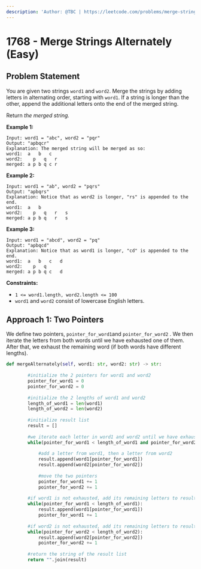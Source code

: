 ```yaml
---
description: 'Author: @TBC | https://leetcode.com/problems/merge-strings-alternately/'
---
```


# 1768 - Merge Strings Alternately (Easy)

## Problem Statement

You are given two strings `word1` and `word2`. Merge the strings by adding letters in alternating order, starting with `word1`. If a string is longer than the other, append the additional letters onto the end of the merged string.

Return _the merged string._

**Example 1:**

```
Input: word1 = "abc", word2 = "pqr"
Output: "apbqcr"
Explanation: The merged string will be merged as so:
word1:  a   b   c
word2:    p   q   r
merged: a p b q c r
```

**Example 2:**

```
Input: word1 = "ab", word2 = "pqrs"
Output: "apbqrs"
Explanation: Notice that as word2 is longer, "rs" is appended to the end.
word1:  a   b 
word2:    p   q   r   s
merged: a p b q   r   s
```

**Example 3:**

```
Input: word1 = "abcd", word2 = "pq"
Output: "apbqcd"
Explanation: Notice that as word1 is longer, "cd" is appended to the end.
word1:  a   b   c   d
word2:    p   q 
merged: a p b q c   d
```

**Constraints:**

* `1 <= word1.length, word2.length <= 100`
* `word1` and `word2` consist of lowercase English letters.

## Approach 1: Two Pointers

We define two pointers, `pointer_for_word1`and `pointer_for_word2` . We then iterate the letters from both words until we have exhausted one of them. After that, we exhaust the remaining word (if both words have different lengths).

```python
def mergeAlternately(self, word1: str, word2: str) -> str:
        
        #initialize the 2 pointers for word1 and word2
        pointer_for_word1 = 0
        pointer_for_word2 = 0
        
        #initialize the 2 lengths of word1 and word2
        length_of_word1 = len(word1)
        length_of_word2 = len(word2)
        
        #initialize result list
        result = []
        
        #we iterate each letter in word1 and word2 until we have exhausted one of them
        while(pointer_for_word1 < length_of_word1 and pointer_for_word2 < length_of_word2):
            
            #add a letter from word1, then a letter from word2
            result.append(word1[pointer_for_word1])
            result.append(word2[pointer_for_word2])
            
            #move the two pointers
            pointer_for_word1 += 1
            pointer_for_word2 += 1
        
        #if word1 is not exhausted, add its remaining letters to result
        while(pointer_for_word1 < length_of_word1):
            result.append(word1[pointer_for_word1])
            pointer_for_word1 += 1
            
        #if word2 is not exhausted, add its remaining letters to result
        while(pointer_for_word2 < length_of_word2):
            result.append(word2[pointer_for_word2])
            pointer_for_word2 += 1
        
        #return the string of the result list
        return "".join(result)
```
